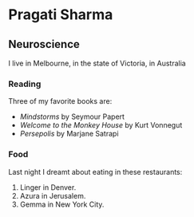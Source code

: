 # Pragati Sharma

## Neuroscience

I live in Melbourne, in the state of Victoria, in Australia

### Reading

Three of my favorite books are:

- *Mindstorms* by Seymour Papert
- *Welcome to the Monkey House* by Kurt Vonnegut
- *Persepolis* by Marjane Satrapi

### Food

Last night I dreamt about eating in these restaurants:

1. Linger in Denver.
2. Azura in Jerusalem.
3. Gemma in New York City.

